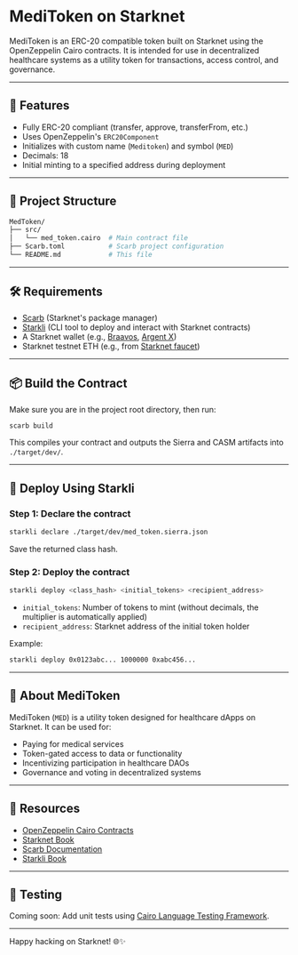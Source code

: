 # MediToken on Starknet

MediToken is an ERC-20 compatible token built on Starknet using the OpenZeppelin Cairo contracts. It is intended for use in decentralized healthcare systems as a utility token for transactions, access control, and governance.

---

## 🚀 Features

* Fully ERC-20 compliant (transfer, approve, transferFrom, etc.)
* Uses OpenZeppelin's `ERC20Component`
* Initializes with custom name (`Meditoken`) and symbol (`MED`)
* Decimals: 18
* Initial minting to a specified address during deployment

---

## 📁 Project Structure

```sh
MedToken/
├── src/
│   └── med_token.cairo  # Main contract file
├── Scarb.toml           # Scarb project configuration
└── README.md            # This file
```

---

## 🛠️ Requirements

* [Scarb](https://docs.swmansion.com/scarb/) (Starknet's package manager)
* [Starkli](https://book.starkli.rs) (CLI tool to deploy and interact with Starknet contracts)
* A Starknet wallet (e.g., [Braavos](https://braavos.app), [Argent X](https://www.argent.xyz/argent-x/))
* Starknet testnet ETH (e.g., from [Starknet faucet](https://faucet.starknet.io/))

---

## 📦 Build the Contract

Make sure you are in the project root directory, then run:

```bash
scarb build
```

This compiles your contract and outputs the Sierra and CASM artifacts into `./target/dev/`.

---

## 🚀 Deploy Using Starkli

### Step 1: Declare the contract

```bash
starkli declare ./target/dev/med_token.sierra.json
```

Save the returned class hash.

### Step 2: Deploy the contract

```bash
starkli deploy <class_hash> <initial_tokens> <recipient_address>
```

* `initial_tokens`: Number of tokens to mint (without decimals, the multiplier is automatically applied)
* `recipient_address`: Starknet address of the initial token holder

Example:

```bash
starkli deploy 0x0123abc... 1000000 0xabc456...
```

---

## 📘 About MediToken

MediToken (`MED`) is a utility token designed for healthcare dApps on Starknet. It can be used for:

* Paying for medical services
* Token-gated access to data or functionality
* Incentivizing participation in healthcare DAOs
* Governance and voting in decentralized systems

---

## 🔗 Resources

* [OpenZeppelin Cairo Contracts](https://github.com/OpenZeppelin/cairo-contracts)
* [Starknet Book](https://book.starknet.io)
* [Scarb Documentation](https://docs.swmansion.com/scarb/)
* [Starkli Book](https://book.starkli.rs/)

---

## 🧪 Testing

Coming soon: Add unit tests using [Cairo Language Testing Framework](https://book.cairo-lang.org/ch99-01-cairo-test.html).

---

Happy hacking on Starknet! 🌐✨
